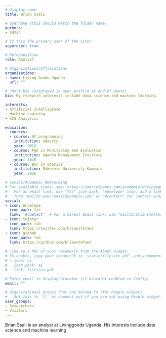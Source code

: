 ```yaml
---
# Display name
title: Brian Ssali

# Username (this should match the folder name)
authors:
- admin

# Is this the primary user of the site?
superuser: true

# Role/position
role: Analyst 

# Organizations/Affiliations
organizations:
- name: Living Goods Uganda
  url: ""

# Short bio (displayed in user profile at end of posts)
bio: My research interests include data science and machine learning.

interests:
- Artificial Intelligence
- Machine Learning
- GIS Analytics

education:
  courses:
  - course: AI programming 
    institution: Udacity
    year: 2012
  - course: PgD in Monitoring and Evaluation
    institution: Uganda Management Institute
    year: 2019
  - course: BSc in Statics
    institution: Makerere University Kampala
    year: 2016

# Social/Academic Networking
# For available icons, see: https://sourcethemes.com/academic/docs/page-builder/#icons
#   For an email link, use "fas" icon pack, "envelope" icon, and a link in the
#   form "mailto:your-email@example.com" or "#contact" for contact widget.
social:
- icon: envelope
  icon_pack: fas
  link: '#contact'  # For a direct email link, use "mailto:brianstefans@gmail.com".
- icon: twitter
  icon_pack: fab
  link: https://twitter.com/brianstefans
- icon: github
  icon_pack: fab
  link: https://github.com/brianstefans
  
# Link to a PDF of your resume/CV from the About widget.
# To enable, copy your resume/CV to `static/files/cv.pdf` and uncomment the lines below.
# - icon: cv
#   icon_pack: ai
#   link: files/cv.pdf

# Enter email to display Gravatar (if Gravatar enabled in Config)
email: ""

# Organizational groups that you belong to (for People widget)
#   Set this to `[]` or comment out if you are not using People widget.
user_groups:
- Researchers
- Visitors
---
```


Brian Ssali is an analyst at Livinggoods Uganda. His interests include data science and machine learning. 

